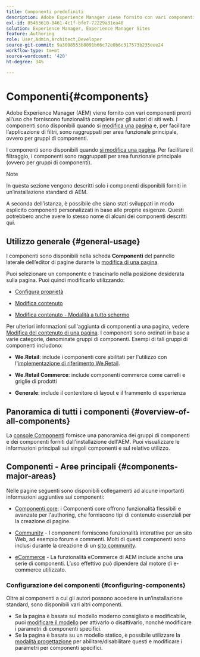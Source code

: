 ```yaml
---
title: Componenti predefiniti
description: Adobe Experience Manager viene fornito con vari componenti pronti all’uso che forniscono funzionalità complete per gli autori di siti web.
exl-id: 85463610-8461-4c1f-bfe7-72229a31ea40
solution: Experience Manager, Experience Manager Sites
feature: Authoring
role: User,Admin,Architect,Developer
source-git-commit: 9a3008553b8091b66c72e0b6c317573b235eee24
workflow-type: tm+mt
source-wordcount: '420'
ht-degree: 34%

---
```


# Componenti{#components}

Adobe Experience Manager (AEM) viene fornito con vari componenti pronti all’uso che forniscono funzionalità complete per gli autori di siti web. I componenti sono disponibili quando si [modifica una pagina](/help/sites-authoring/editing-content.md) e, per facilitare l’applicazione di filtri, sono raggruppati per area funzionale principale, ovvero per gruppi di componenti.

I componenti sono disponibili quando [si modifica una pagina](/help/sites-authoring/editing-content.md). Per facilitare il filtraggio, i componenti sono raggruppati per area funzionale principale (ovvero per gruppi di componenti).

>[!NOTE]
>
>In questa sezione vengono descritti solo i componenti disponibili forniti in un’installazione standard di AEM.
>
>A seconda dell’istanza, è possibile che siano stati sviluppati in modo esplicito componenti personalizzati in base alle proprie esigenze. Questi potrebbero anche avere lo stesso nome di alcuni dei componenti descritti qui.

## Utilizzo generale {#general-usage}

I componenti sono disponibili nella scheda **Componenti** del pannello laterale dell’editor di pagine durante la [modifica di una pagina](/help/sites-authoring/editing-content.md).

Puoi selezionare un componente e trascinarlo nella posizione desiderata sulla pagina. Puoi quindi modificarlo utilizzando:

* [Configura proprietà](/help/sites-authoring/editing-page-properties.md)
* [Modifica contenuto](/help/sites-authoring/editing-content.md)

* [Modifica contenuto - Modalità a tutto schermo](/help/sites-authoring/editing-content.md#edit-content-full-screen-mode)

Per ulteriori informazioni sull&#39;aggiunta di componenti a una pagina, vedere [Modifica del contenuto di una pagina](/help/sites-authoring/editing-content.md).
I componenti sono ordinati in base a varie categorie, denominate gruppi di componenti. Esempi di tali gruppi di componenti includono:

* **We.Retail**: include i componenti core abilitati per l&#39;utilizzo con l&#39;[implementazione di riferimento We.Retail](/help/sites-developing/we-retail.md).

* **We.Retail Commerce**: include componenti commerce come carrelli e griglie di prodotti

* **Generale**: include il contenitore di layout e il frammento di esperienza

## Panoramica di tutti i componenti {#overview-of-all-components}

La [console Componenti](/help/sites-authoring/default-components-console.md) fornisce una panoramica dei gruppi di componenti e dei componenti forniti dall&#39;installazione dell&#39;AEM. Puoi visualizzare le informazioni principali sui singoli componenti e sul relativo utilizzo.

## Componenti - Aree principali {#components-major-areas}

Nelle pagine seguenti sono disponibili collegamenti ad alcune importanti informazioni aggiuntive sui componenti:

* [Componenti core](https://experienceleague.adobe.com/docs/experience-manager-core-components/using/introduction.html?lang=it): i Componenti core offrono funzionalità flessibili e avanzate per l&#39;authoring, che forniscono tipi di contenuto essenziali per la creazione di pagine.

* [Community](/help/communities/author-communities.md) - I componenti forniscono funzionalità interattive per un sito Web, ad esempio forum e commenti. Molti di questi componenti sono inclusi durante la creazione di un [sito community](/help/communities/overview.md).

* [eCommerce](/help/commerce/cif-classic/administering/ecommerce.md) - La funzionalità eCommerce di AEM include anche una serie di componenti. L’uso effettivo può dipendere dal motore di e-commerce utilizzato.

### Configurazione dei componenti {#configuring-components}

Oltre ai componenti a cui gli autori possono accedere in un’installazione standard, sono disponibili vari altri componenti.

* Se la pagina è basata sul modello moderno consigliato e modificabile, puoi [modificare il modello](/help/sites-authoring/templates.md) per attivarlo o disattivarlo, nonché modificare i parametri di componenti specifici.
* Se la pagina è basata su un modello statico, è possibile utilizzare la [modalità progettazione](/help/sites-authoring/default-components-designmode.md#enable-disable-components) per abilitare/disabilitare questi e modificare i parametri per componenti specifici.
